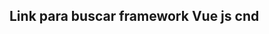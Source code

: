 ## Link para buscar framework Vue js cnd

<script src="https://cdn.jsdelivr.net/npm/vue@2/dist/vue.js"></script>

##
            
